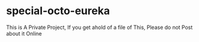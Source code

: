 # special-octo-eureka
This is A Private Project,
If you get ahold of a file of This, 
Please do not Post about it Online
